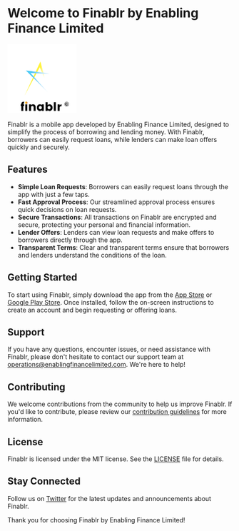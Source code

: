 # Welcome to Finablr by Enabling Finance Limited

![Finablr Logo](profile/logo.png)

Finablr is a mobile app developed by Enabling Finance Limited, designed to simplify the process of borrowing and lending money. With Finablr, borrowers can easily request loans, while lenders can make loan offers quickly and securely.

## Features

- **Simple Loan Requests**: Borrowers can easily request loans through the app with just a few taps.
- **Fast Approval Process**: Our streamlined approval process ensures quick decisions on loan requests.
- **Secure Transactions**: All transactions on Finablr are encrypted and secure, protecting your personal and financial information.
- **Lender Offers**: Lenders can view loan requests and make offers to borrowers directly through the app.
- **Transparent Terms**: Clear and transparent terms ensure that borrowers and lenders understand the conditions of the loan.

## Getting Started

To start using Finablr, simply download the app from the [App Store](https://itunes.apple.com) or [Google Play Store](https://play.google.com). Once installed, follow the on-screen instructions to create an account and begin requesting or offering loans.

## Support

If you have any questions, encounter issues, or need assistance with Finablr, please don't hesitate to contact our support team at [operations@enablingfinancelimited.com](mailto:operations@enablingfinancelimited.com). We're here to help!

## Contributing

We welcome contributions from the community to help us improve Finablr. If you'd like to contribute, please review our [contribution guidelines](CONTRIBUTING.md) for more information.

## License

Finablr is licensed under the MIT license. See the [LICENSE](LICENSE) file for details.

## Stay Connected

Follow us on [Twitter](https://twitter.com/FinablrEFL) for the latest updates and announcements about Finablr.

Thank you for choosing Finablr by Enabling Finance Limited!

